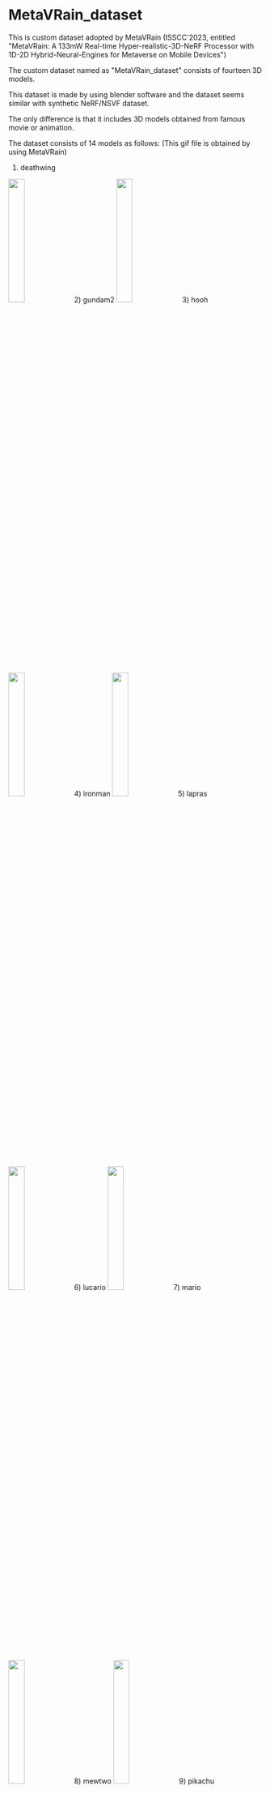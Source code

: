 # MetaVRain_dataset
This is custom dataset adopted by MetaVRain (ISSCC'2023, entitled "MetaVRain: A 133mW Real-time Hyper-realistic-3D-NeRF Processor with 1D-2D Hybrid-Neural-Engines for Metaverse on Mobile Devices")

The custom dataset named as "MetaVRain_dataset" consists of fourteen 3D models.

This dataset is made by using blender software and the dataset seems similar with synthetic NeRF/NSVF dataset.

The only difference is that it includes 3D models obtained from famous movie or animation.

The dataset consists of 14 models as follows: (This gif file is obtained by using MetaVRain)
1) deathwing
<img width="25%" src="https://github.com/DonghyeonHan/MetaVRain_dataset/blob/main/rendering%20example/deathwing.gif"/>
2) gundam2
<img width="25%" src="https://github.com/DonghyeonHan/MetaVRain_dataset/blob/main/rendering%20example/gundam.gif"/>
3) hooh
<img width="25%" src="https://github.com/DonghyeonHan/MetaVRain_dataset/blob/main/rendering%20example/hooh.gif"/>
4) ironman
<img width="25%" src="https://github.com/DonghyeonHan/MetaVRain_dataset/blob/main/rendering%20example/ironman.gif"/>
5) lapras
<img width="25%" src="https://github.com/DonghyeonHan/MetaVRain_dataset/blob/main/rendering%20example/lapras.gif"/>
6) lucario
<img width="25%" src="https://github.com/DonghyeonHan/MetaVRain_dataset/blob/main/rendering%20example/lucario.gif"/>
7) mario
<img width="25%" src="https://github.com/DonghyeonHan/MetaVRain_dataset/blob/main/rendering%20example/mario.gif"/>
8) mewtwo
<img width="25%" src="https://github.com/DonghyeonHan/MetaVRain_dataset/blob/main/rendering%20example/mewtwo.gif"/>
9) pikachu
<img width="25%" src="https://github.com/DonghyeonHan/MetaVRain_dataset/blob/main/rendering%20example/pikachu.gif"/>
10) ponyta
<img width="25%" src="https://github.com/DonghyeonHan/MetaVRain_dataset/blob/main/rendering%20example/ponyta.gif"/>
11) sonic
<img width="25%" src="https://github.com/DonghyeonHan/MetaVRain_dataset/blob/main/rendering%20example/sonic.gif"/>
12) spaceship
<img width="25%" src="https://github.com/DonghyeonHan/MetaVRain_dataset/blob/main/rendering%20example/spaceship.gif"/>
13) squid_game_doll
<img width="25%" src="https://github.com/DonghyeonHan/MetaVRain_dataset/blob/main/rendering%20example/squid_game_doll.gif"/>
14) zealot
<img width="25%" src="https://github.com/DonghyeonHan/MetaVRain_dataset/blob/main/rendering%20example/zealot.gif"/>

The dataset can be used with simple code which is provided by the other general NeRF related software
such as https://github.com/creiser/kilonerf.

We also attached example code of loading the dataset as file, load_blender.py 

Followings are NeRF-based 3D Rendering Results with our processor, MetaVRain.

|#|3D Model|V100 PSNR|MetaVRain PSNR|V100 SSIM|MetaVRain SSIM|
|--|------|------|------|------|------|
|1|deathwing|33.73|35.72|0.977|0.982|
|2|gundam2|32.37|33.43|0.965|0.970|
|3|hooh|-|-|34.13|0.982|
|4|ironman|29.14|30.28|0.965|0.971|
|5|lapras|-|-|38.64|0.990|
|6|lucario|-|-|37.27|0.990|
|7|mario|35.51|36.49|0.984|0.987|
|8|mewtwo|-|-|41.44|0.994|
|9|pikachu|34.42|37.78|0.980|0.987|
|10|ponyta|-|-|41.31|0.992|
|11|sonic|38.22|39.11|0.989|0.990|
|12|spaceship|-|-|34.88|0.984|
|13|squid_game_doll|36.40|41.01|0.991|0.996|
|14|zealot|28.78|30.14|0.952|0.961|

You can see the related demonstration video (MetaVRain, ISSCC'23) as YouTube: https://youtu.be/m-aqnZhALv0
